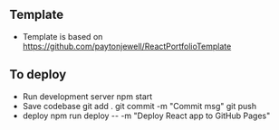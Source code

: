 ## Template
* Template is based on https://github.com/paytonjewell/ReactPortfolioTemplate


## To deploy
* Run development server
npm start
* Save codebase
git add .
git commit -m "Commit msg"
git push 
* deploy
npm run deploy -- -m "Deploy React app to GitHub Pages"


